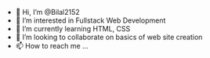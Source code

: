 - 👋 Hi, I’m @Bilal2152
- 👀 I’m interested in Fullstack Web Development
- 🌱 I’m currently learning HTML, CSS
- 💞️ I’m looking to collaborate on basics of web site creation
- 📫 How to reach me ...

<!---
Bilal2152/Bilal2152 is a ✨ special ✨ repository because its `README.md` (this file) appears on your GitHub profile.
You can click the Preview link to take a look at your changes.
--->
